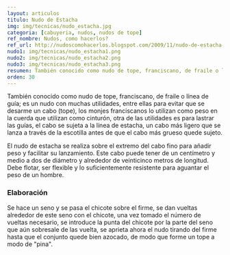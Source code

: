 ```yaml
---
layout: articulos
titulo: Nudo de Estacha
img: img/tecnicas/nudo_estacha.jpg
categoria: [cabuyeria, nudos, nudos de tope]
ref_nombre: Nudos, como hacerlos?
ref_url: http://nudoscomohacerlos.blogspot.com/2009/11/nudo-de-estacha-tope-franciscano-o-guia.html
nudo1: img/tecnicas/nudo_estacha1.png
nudo2: img/tecnicas/nudo_estacha2.png
nudo3: img/tecnicas/nudo_estacha3.png
resumen: También conocido como nudo de tope, franciscano, de fraile o línea de guía; es un nudo con muchas utilidades, entre ellas ser un nudo de tope...
orden: 30
---
```

También conocido como nudo de tope, franciscano, de fraile o línea de guía; es un nudo con muchas utilidades, entre ellas para evitar que se desarme un cabo (tope), los monjes franciscanos lo utilizan como peso en la cuerda que utilizan como cinturón, otra de las utilidades es para lastrar las guías, el cabo se sujeta a la línea de estacha, un cabo más ligero que se lanza a través de la escotilla antes de que el cabo más grueso quede sujeto.

El nudo de estacha se realiza sobre el extremo del cabo fino para añadir peso y facilitar su lanzamiento. Este cabo puede tener de un centímetro y medio a dos de diámetro y alrededor de veinticinco metros de longitud. Debe flotar, ser flexible y lo suficientemente resistente para aguantar el peso de un hombre.

### Elaboración

Se hace un seno y se pasa el chicote sobre el firme, se dan vueltas alrededor de este seno con el chicote, una vez tomado el número de vueltas necesario, se introduce la punta del chicote por la parte del seno que aún sobresale de las vuelta, se aprieta ahora el nudo tirando del firme hasta que el conjunto quede bien azocado, de modo que forme un tope a modo de "pina".

<div class="center">

<amp-img src="{{site.baseurl}}/img/tecnicas/nudo_estacha1.jpg" width="400" height="156" layout="responsive" alt="{{page.titulo}}" class="rounded"></amp-img>

</div>